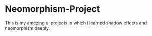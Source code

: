 # Neomorphism-Project
This is my amezing ui projects in which i learned shadow effects and neomorphism deeply.
